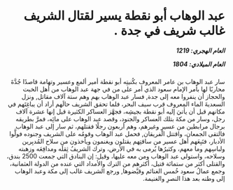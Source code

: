 <h1 dir="rtl">عبد الوهاب أبو نقطة يسير لقتال الشريف غالب شريف في جدة .</h1>

<h5 dir="rtl">العام الهجري:  1219

العام الميلادي: 1804

</h5>

<p dir="rtl">سار عبد الوهاب بن عامر المعروف بكُنيتِه أبو نقطة أمير ألمع وعسير وتهامة قاصدًا جُدَّةَ محاربًا لها بأمر الإمام سعود الذي أمر على من في جهة عبد الوهاب من أهل الخبت والحجاز أن ينفروا معه إلى جدة, فسار عبد الوهاب بهم وهم ستة آلاف مقاتل, ونزل السعديةَ الماء المعروف قرب سيف البحر، فلما تحقق الشريف حالَهم أراد أن يباغِتَهم في مكانهم قبل أن يأتيَ إليه أبو نقطة بجيشِه، فجهَّز العساكر الكثيرة قيل إنها عشرة آلاف رجل، وسار من مكةَ بتلك العساكر والجنود، وقصد عبد الوهاب على مائِه، فمرَّ بطريقه برجال مرابطين من عسيرٍ وغيرهم، وهم أربعون رجلًا فقتلهم، ثم سار إلى عبد الوهاب فالتقى الجمعان، واقتتل الفريقان, فحمل عبد الوهاب وقومُه على الشريف وجنوده فولَّوا الأدبار، فتَبِعَهم أهل عسير من ساقتِهم يقتلون ويغنمون ويأخذون من سلاح المُدبِرين ولباسِهم وما معهم، وكثيرُها يُرمى به في الأرض، وترك الشريفُ ثِقلَه ومدافِعَه وزهبته وسلاحه، واستولى عبد الوهاب ومن معه عليها، وقيل: إن البنادق التي جمعت 2500 بندق، والقتلى أكثر من ستمائة قتيل، أكثرهم من الترك والأمداد التي عنده من الدولة العثمانية، وجمع عمالُ سعود خُمس الغنائم وقيَّضوها, ورجع الشريف غالب إلى مكة وعبد الوهاب إلى وطنه بعد هذا النصرِ والغنيمة.</p></br>
